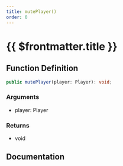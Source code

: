 ```yaml
---
title: mutePlayer()
order: 0
---
```


# {{ $frontmatter.title }}

<!--@include: ./mutePlayer_partial_header.md-->

## Function Definition

```ts
public mutePlayer(player: Player): void;
```

### Arguments

* player: Player

### Returns

* void

## Documentation

<!--@include: ./mutePlayer_partial_footer.md-->
